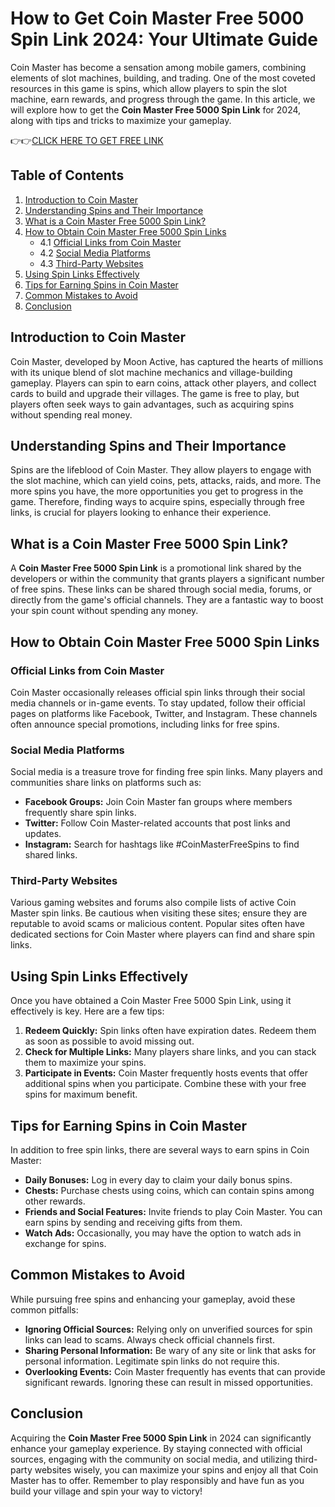 # How to Get Coin Master Free 5000 Spin Link 2024: Your Ultimate Guide

Coin Master has become a sensation among mobile gamers, combining elements of slot machines, building, and trading. One of the most coveted resources in this game is spins, which allow players to spin the slot machine, earn rewards, and progress through the game. In this article, we will explore how to get the **Coin Master Free 5000 Spin Link** for 2024, along with tips and tricks to maximize your gameplay.

👉👉[CLICK HERE TO GET FREE LINK](https://todaylink.site/Coinspins/)

## Table of Contents

1. [Introduction to Coin Master](#introduction-to-coin-master)
2. [Understanding Spins and Their Importance](#understanding-spins-and-their-importance)
3. [What is a Coin Master Free 5000 Spin Link?](#what-is-a-coin-master-free-5000-spin-link)
4. [How to Obtain Coin Master Free 5000 Spin Links](#how-to-obtain-coin-master-free-5000-spin-links)
   - 4.1 [Official Links from Coin Master](#official-links-from-coin-master)
   - 4.2 [Social Media Platforms](#social-media-platforms)
   - 4.3 [Third-Party Websites](#third-party-websites)
5. [Using Spin Links Effectively](#using-spin-links-effectively)
6. [Tips for Earning Spins in Coin Master](#tips-for-earning-spins-in-coin-master)
7. [Common Mistakes to Avoid](#common-mistakes-to-avoid)
8. [Conclusion](#conclusion)

## Introduction to Coin Master

Coin Master, developed by Moon Active, has captured the hearts of millions with its unique blend of slot machine mechanics and village-building gameplay. Players can spin to earn coins, attack other players, and collect cards to build and upgrade their villages. The game is free to play, but players often seek ways to gain advantages, such as acquiring spins without spending real money.

## Understanding Spins and Their Importance

Spins are the lifeblood of Coin Master. They allow players to engage with the slot machine, which can yield coins, pets, attacks, raids, and more. The more spins you have, the more opportunities you get to progress in the game. Therefore, finding ways to acquire spins, especially through free links, is crucial for players looking to enhance their experience.

## What is a Coin Master Free 5000 Spin Link?

A **Coin Master Free 5000 Spin Link** is a promotional link shared by the developers or within the community that grants players a significant number of free spins. These links can be shared through social media, forums, or directly from the game's official channels. They are a fantastic way to boost your spin count without spending any money.

## How to Obtain Coin Master Free 5000 Spin Links

### Official Links from Coin Master

Coin Master occasionally releases official spin links through their social media channels or in-game events. To stay updated, follow their official pages on platforms like Facebook, Twitter, and Instagram. These channels often announce special promotions, including links for free spins.

### Social Media Platforms

Social media is a treasure trove for finding free spin links. Many players and communities share links on platforms such as:

- **Facebook Groups:** Join Coin Master fan groups where members frequently share spin links.
- **Twitter:** Follow Coin Master-related accounts that post links and updates.
- **Instagram:** Search for hashtags like #CoinMasterFreeSpins to find shared links.

### Third-Party Websites

Various gaming websites and forums also compile lists of active Coin Master spin links. Be cautious when visiting these sites; ensure they are reputable to avoid scams or malicious content. Popular sites often have dedicated sections for Coin Master where players can find and share spin links.

## Using Spin Links Effectively

Once you have obtained a Coin Master Free 5000 Spin Link, using it effectively is key. Here are a few tips:

1. **Redeem Quickly:** Spin links often have expiration dates. Redeem them as soon as possible to avoid missing out.
2. **Check for Multiple Links:** Many players share links, and you can stack them to maximize your spins.
3. **Participate in Events:** Coin Master frequently hosts events that offer additional spins when you participate. Combine these with your free spins for maximum benefit.

## Tips for Earning Spins in Coin Master

In addition to free spin links, there are several ways to earn spins in Coin Master:

- **Daily Bonuses:** Log in every day to claim your daily bonus spins.
- **Chests:** Purchase chests using coins, which can contain spins among other rewards.
- **Friends and Social Features:** Invite friends to play Coin Master. You can earn spins by sending and receiving gifts from them.
- **Watch Ads:** Occasionally, you may have the option to watch ads in exchange for spins.

## Common Mistakes to Avoid

While pursuing free spins and enhancing your gameplay, avoid these common pitfalls:

- **Ignoring Official Sources:** Relying only on unverified sources for spin links can lead to scams. Always check official channels first.
- **Sharing Personal Information:** Be wary of any site or link that asks for personal information. Legitimate spin links do not require this.
- **Overlooking Events:** Coin Master frequently has events that can provide significant rewards. Ignoring these can result in missed opportunities.

## Conclusion

Acquiring the **Coin Master Free 5000 Spin Link** in 2024 can significantly enhance your gameplay experience. By staying connected with official sources, engaging with the community on social media, and utilizing third-party websites wisely, you can maximize your spins and enjoy all that Coin Master has to offer. Remember to play responsibly and have fun as you build your village and spin your way to victory!
